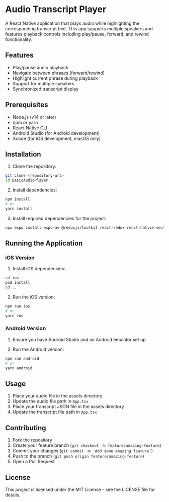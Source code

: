 # Audio Transcript Player

A React Native application that plays audio while highlighting the corresponding transcript text. This app supports multiple speakers and features playback controls including play/pause, forward, and rewind functionality.

## Features

- Play/pause audio playback
- Navigate between phrases (forward/rewind)
- Highlight current phrase during playback
- Support for multiple speakers
- Synchronized transcript display

## Prerequisites

- Node.js (v14 or later)
- npm or yarn
- React Native CLI
- Android Studio (for Android development)
- Xcode (for iOS development, macOS only)

## Installation

1. Clone the repository:

```bash
git clone <repository-url>
cd BasicAudioPlayer
```

2. Install dependencies:

```bash
npm install
# or
yarn install
```

3. Install required dependencies for the project:

```bash
npx expo install expo-av @reduxjs/toolkit react-redux react-native-vector-icons react-native-sound-player
```

## Running the Application

### iOS Version

1. Install iOS dependencies:

```bash
cd ios
pod install
cd ..
```

2. Run the iOS version:

```bash
npm run ios
# or
yarn ios
```

### Android Version

1. Ensure you have Android Studio and an Android emulator set up

2. Run the Android version:

```bash
npm run android
# or
yarn android
```

## Usage

1. Place your audio file in the assets directory
2. Update the audio file path in `App.tsx`
3. Place your transcript JSON file in the assets directory
4. Update the transcript file path in `App.tsx`

## Contributing

1. Fork the repository
2. Create your feature branch (`git checkout -b feature/amazing-feature`)
3. Commit your changes (`git commit -m 'Add some amazing feature'`)
4. Push to the branch (`git push origin feature/amazing-feature`)
5. Open a Pull Request

## License

This project is licensed under the MIT License - see the LICENSE file for details.
